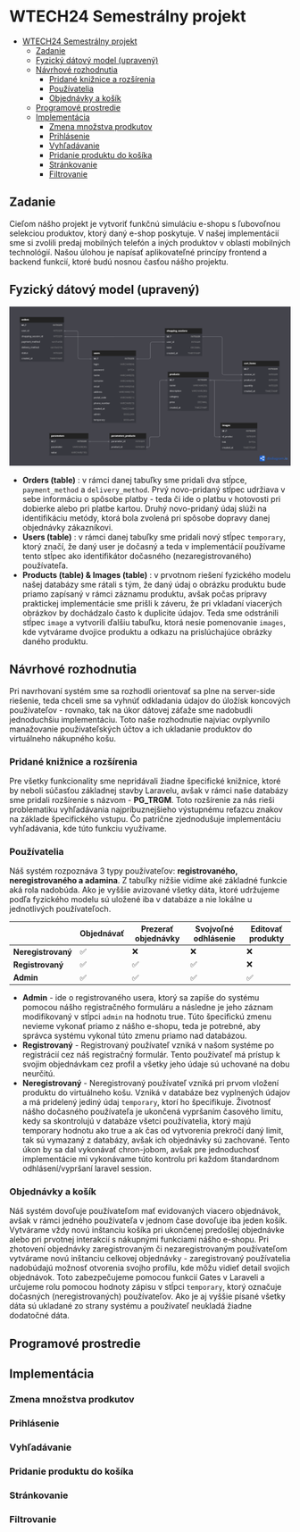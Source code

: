 # WTECH24 Semestrálny projekt
- [WTECH24 Semestrálny projekt](#wtech24-semestrálny-projekt)
  - [Zadanie](#zadanie)
  - [Fyzický dátový model (upravený)](#fyzický-dátový-model-upravený)
  - [Návrhové rozhodnutia](#návrhové-rozhodnutia)
    - [Pridané knižnice a rozšírenia](#pridané-knižnice-a-rozšírenia)
    - [Používatelia](#používatelia)
    - [Objednávky a košík](#objednávky-a-košík)
  - [Programové prostredie](#programové-prostredie)
  - [Implementácia](#implementácia)
    - [Zmena množstva prodkutov](#zmena-množstva-prodkutov)
    - [Prihlásenie](#prihlásenie)
    - [Vyhľadávanie](#vyhľadávanie)
    - [Pridanie produktu do košíka](#pridanie-produktu-do-košíka)
    - [Stránkovanie](#stránkovanie)
    - [Filtrovanie](#filtrovanie)

## Zadanie
Cieľom nášho projekt je vytvoriť funkčnú simuláciu e-shopu s ľubovoľnou selekciou produktov, ktorý daný e-shop poskytuje. V našej implementácií sme si zvolili predaj mobilných telefón a iných produktov v oblasti mobilných technológií. Našou úlohou je napísať aplikovateľné princípy frontend a backend funkcií, ktoré budú nosnou časťou nášho projektu. 

## Fyzický dátový model (upravený)
![fyzicky_model](/fyzicky_modelpng.png)
- **Orders (table)** : v rámci danej tabuľky sme pridali dva stĺpce, `payment_method` a `delivery_method`. Prvý novo-pridaný stĺpec udržiava v sebe informáciu o spôsobe platby - teda či ide o platbu v hotovosti pri dobierke alebo pri platbe kartou. Druhý novo-pridaný údaj slúži na identifikáciu metódy, ktorá bola zvolená pri spôsobe dopravy danej objednávky zákazníkovi.
- **Users (table)** : v rámci danej tabuľky sme pridali nový stĺpec `temporary`, ktorý značí, že daný user je dočasný a teda v implementácií používame tento stĺpec ako identifikátor dočasného (nezaregistrovaného) používateľa.
- **Products (table) & Images (table)** : v prvotnom riešení fyzického modelu našej databázy sme rátali s tým, že daný údaj o obrázku produktu bude priamo zapísaný v rámci záznamu produktu, avšak počas prípravy praktickej implementácie sme prišli k záveru, že pri vkladaní viacerých obrázkov by dochádzalo často k duplicite údajov. Teda sme odstránili stĺpec `image` a vytvorili ďalšiu tabuľku, ktorá nesie pomenovanie `images`, kde vytvárame dvojice produktu a odkazu na prislúchajúce obrázky daného produktu.
## Návrhové rozhodnutia
Pri navrhovaní systém sme sa rozhodli orientovať sa plne na server-side riešenie, teda chceli sme sa vyhnúť odkladania údajov do úložísk koncových používateľov - rovnako, tak na úkor dátovej záťaže sme nadobudli jednoduchšiu implementáciu. Toto naše rozhodnutie najviac ovplyvnilo manažovanie používateľských účtov a ich ukladanie produktov do virtuálneho nákupného košu.
### Pridané knižnice a rozšírenia
Pre všetky funkcionality sme nepridávali žiadne špecifické knižnice, ktoré by neboli súčasťou základnej stavby Laravelu, avšak v rámci naše databázy sme pridali rozšírenie s názvom - **PG_TRGM**. Toto rozšírenie za nás rieši problematiku vyhľadávania najpríbuznejšieho výstupnému reťazcu znakov na základe špecifického vstupu. Čo patrične zjednodušuje implementáciu vyhľadávania, kde túto funkciu využívame.
### Používatelia
Náš systém rozpoznáva 3 typy používateľov: **registrovaného, neregistrovaného a adamina**. Z tabuľky nižšie vidíme aké základné funkcie aká rola nadobúda. Ako je vyššie avizované všetky dáta, ktoré udržujeme podľa fyzického modelu sú uložené iba v databáze a nie lokálne u jednotlivých používateľoch.

| |Objednávať|Prezerať objednávky|Svojvoľné odhlásenie|Editovať produkty|
|---|---|---|---|---|
| **Neregistrovaný** | ✅ | ❌ | ❌ | ❌ |
| **Registrovaný** | ✅ | ✅ | ✅ | ❌ |
| **Admin** |✅ | ✅ | ✅ | ✅ |

- **Admin** - ide o registrovaného usera, ktorý sa zapíše do systému pomocou nášho registračného formuláru a následne je jeho záznam modifikovaný v stĺpci `admin` na hodnotu true. Túto špecifickú zmenu nevieme vykonať priamo z nášho e-shopu, teda je potrebné, aby správca systému vykonal túto zmenu priamo nad databázou. 
- **Registrovaný** - Registrovaný používateľ vzniká v našom systéme po registrácií cez náš registračný formulár. Tento používateľ má prístup k svojim objednávkam cez profil a všetky jeho údaje sú uchované na dobu neurčitú.
- **Neregistrovaný** - Neregistrovaný používateľ vzniká pri prvom vložení produktu do virtuálneho košu. Vzniká v databáze bez vyplnených údajov a má pridelený jediný údaj `temporary`, ktorí ho špecifikuje. Životnosť nášho dočasného používateľa je ukončená vypršaním časového limitu, kedy sa skontrolujú v databáze všetci používatelia, ktorý majú temporary hodnotu ako true a ak čas od vytvorenia prekročí daný limit, tak sú vymazaný z databázy, avšak ich objednávky sú zachované. Tento úkon by sa dal vykonávať chron-jobom, avšak pre jednoduchosť implementácie mi vykonávame túto kontrolu pri každom štandardnom odhlásení/vypršaní laravel session. 

### Objednávky a košík
Náš systém dovoľuje používateľom mať evidovaných viacero objednávok, avšak v rámci jedného používateľa v jednom čase dovoľuje iba jeden košík. Vytvárame vždy novú inštanciu košíka pri ukončenej predošlej objednávke alebo pri prvotnej interakcií s nákupnými funkciami nášho e-shopu. Pri zhotovení objednávky zaregistrovaným či nezaregistrovaným používateľom vytvárame novú inštanciu celkovej objednávky - zaregistrovaný používatelia nadobúdajú možnosť otvorenia svojho profilu, kde môžu vidieť detail svojich objednávok. Toto zabezpečujeme pomocou funkcií Gates v Laraveli a určujeme rolu pomocou hodnoty zápisu v stĺpci `temporary`, ktorý označuje dočasných (neregistrovaných) používateľov. Ako je aj vyššie písané všetky dáta sú ukladané zo strany systému a používateľ neukladá žiadne dodatočné dáta.

## Programové prostredie


## Implementácia

### Zmena množstva prodkutov

### Prihlásenie

### Vyhľadávanie

### Pridanie produktu do košíka
 
### Stránkovanie

### Filtrovanie